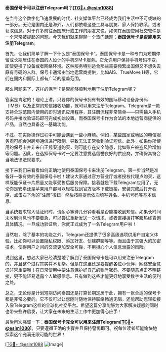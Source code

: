 **泰国保号卡可以注册Telegram吗？[[TG💪+ @esim1088](https://t.me/s/esim1088)]**

在当今这个数字化飞速发展的时代，社交媒体平台已经成为我们生活中不可或缺的一部分。无论是国内还是海外，人们都依赖这些工具与朋友、家人保持联系，或者获取信息。对于许多前往泰国旅行或工作的朋友来说，如何在泰国使用社交软件是一个常常被提起的问题。今天我们就来聊聊一个热门话题：**泰国保号卡是否能用来注册Telegram**。

首先，让我们简单了解一下什么是“泰国保号卡”。泰国保号卡是一种专门为短期停留或长期居住在泰国的人设计的手机SIM卡服务。它允许用户保持手机号码不变，即使更换了设备或者网络环境。这种服务特别适合那些需要频繁出国但又不想失去原有号码的人群。保号卡通常由当地运营商提供，比如AIS、TrueMove H等，它们在国内和国际上都有广泛的覆盖范围。

那么问题来了，这样的保号卡是否能够顺利地用于注册Telegram呢？

答案是肯定的！理论上讲，只要你的保号卡拥有有效的国际移动设备身份码（IMEI）以及正常的短信接收功能，就可以用来注册Telegram。Telegram是一款支持全球范围内使用的即时通讯应用程序，其注册流程非常简单——只需输入手机号码并接收验证码即可完成初始设置。而泰国保号卡作为合法的本地运营商提供的产品，自然也具备这一基础功能。

不过，在实际操作过程中可能会遇到一些小麻烦。例如，某些国家或地区的电信服务商可能会对跨境通信进行限制，导致无法正常收到验证短信。此外，如果你所使用的保号卡并非来自正规渠道购买，则可能存在安全隐患，比如账户被盗风险增加等问题。因此，在选择保号卡时一定要注意挑选信誉良好的供应商，并确保其符合当地法律法规要求。

接下来我们来看看如何正确地使用泰国保号卡来注册Telegram。第一步当然是准备好一张有效的泰国保号卡啦！建议大家通过官方营业厅或者授权代理点购买，这样既能保证卡片质量又能享受售后服务保障。接着就是下载Telegram应用了，无论你是安卓还是苹果用户都可以轻松找到官方版本下载链接。安装完成后打开程序，点击右下角的“注册”按钮，然后按照提示依次填写姓名、手机号码等基本信息。

当系统要求输入验证码时，请耐心等待几分钟看看是否能接收到短信。如果长时间未收到消息也不要着急，可以尝试重新发送一次请求，或者直接拨打客服热线咨询具体情况。一旦成功验证后，你就正式成为了一名Telegram用户啦！

当然啦，除了基本的功能之外，Telegram还提供了很多高级选项供用户自定义体验。比如你可以设置隐私权限、添加好友、创建群聊等等。而且由于其强大的加密技术，使得用户之间的交流更加安全可靠，不用担心个人信息泄露的风险。

说到这里，想必大家已经清楚地了解到了泰国保号卡是可以用来注册Telegram的，并且整个过程其实并不复杂。但是在这里还是要提醒各位小伙伴，网络安全意识非常重要哦！在日常使用中要注意保护好自己的账号密码，不要随意点击不明链接，更不能轻易透露个人敏感信息。只有做到这些才能更好地享受数字生活的便利之处。

总之，无论你是计划短期访问泰国还是打算长期定居于此，拥有一张合适的保号卡都是非常必要的。它不仅可以让您随时随地保持联络畅通无阻，还能帮助您轻松接入像Telegram这样的全球化社交平台。希望这篇分享能够为大家解决疑惑的同时也带来些许启发，让大家在未来的生活工作中更加得心应手！

最后再次强调一下：**泰国保号卡完全可以用来注册Telegram[[TG💪+ @esim1088](https://t.me/s/esim1088)]**，只要遵循正确的步骤并且保持警惕即可。祝每位读者都能愉快地探索这个充满无限可能的世界！

[[TG💪+ @esim1088](https://t.me/s/esim1088) ![Image](https://i.postimg.cc/4NQfJmqS/Snipaste-2025-05-13-00-14-12.png)]